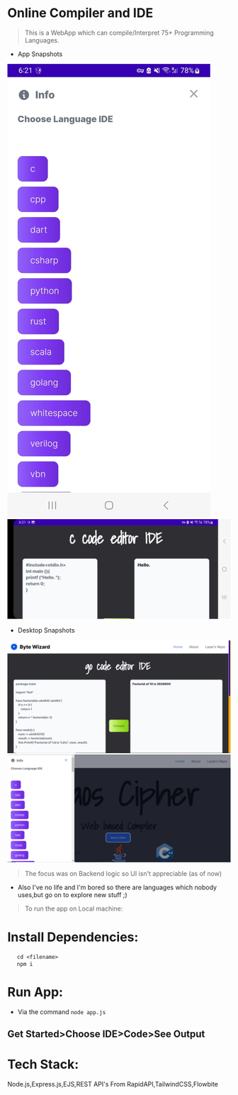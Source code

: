# Online Compiler and IDE

> This is a WebApp which can compile/Interpret 75+ Programming Languages.

- App Snapshots

![AppView1.PNG](./Snapshots/Appview1.jpg)
![Appview2.PNG](./Snapshots/Appview2.jpg)

- Desktop Snapshots

![Deskview1.PNG](./Snapshots/desktopv2.PNG)
![Deskview1.PNG](./Snapshots/desktopv1.PNG)


>The focus was on Backend logic so UI isn't appreciable (as of now)
- Also I've no life and I'm bored so there are languages which nobody uses,but go on to explore new stuff ;)

> To run the app on Local machine:
# Install Dependencies:
 ```
    cd <filename> 
    npm i 
  ```

# Run App:
- Via the command `node app.js`

## Get Started>Choose IDE>Code>See Output

# Tech Stack:
Node.js,Express.js,EJS,REST API's From RapidAPI,TailwindCSS,Flowbite